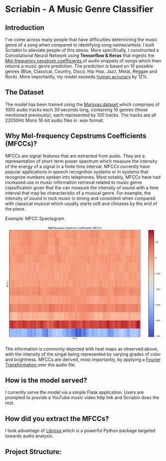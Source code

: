 # Scriabin - A Music Genre Classifier

## Introduction

I've come across many people that have difficulties determining the music genre of a song when compared to identifying song names/artists. I built Scriabin to alleviate people of this stress. More specifically, I constructed a Convolutional Neural Network using **Tensorflow & Keras** that ingests the <a href="https://en.wikipedia.org/wiki/Mel-frequency_cepstrum"> Mel-frequency cepstrum coefficients </a> of audio snippets of songs which then returns a music genre prediction. The prediction is based on 10 possible genres (Blue, Classical, Country, Disco, Hip Hop, Jazz, Metal, Reggae and Rock). More importantly, my model exceeds <a href="https://arxiv.org/abs/1802.09697"> human accuracy</a> by 12%. 

## The Dataset

The model has been trained using the <a href="http://marsyas.info/downloads/datasets.htmland"> Marsyas dataset </a> which comprises of 1000 audio tracks each 30 seconds long, containing 10 genres (those mentioned previously), each represented by 100 tracks. The tracks are all 22050Hz Mono 16-bit audio files in .wav format.

## Why Mel-frequency Cepstrums Coefficients (MFCCs)?

MFCCs are signal features that are extracted from audio. They are a representation of short-term power spectrum which measure the intensity of the energy of a signal in a finite time interval. MFCCs currently have popular applications in speech recognition systems or in systems that recognize numbers spoken into telephones. Most notably, MFCCs have had increased use in music information retrieval related to music genre classification given that the can measure the intensity of sound with a time interval that may be characteristic of a musical genre. For example, the intensity of sound in rock music is strong and consistent when compared with classical musical which usually starts soft and climaxes by the end of the piece.    

Example: MFCC Spectogram

![](mfcc_spectro.png)

The information is commonly depicted with heat maps as observed above, with the intensity of the singal being represented by varying grades of color and brightness. MFCCs are derived, most importantly, by applying a <a href="https://en.wikipedia.org/wiki/Fourier_transform"> Fourier Transformation </a> over the audio file.

## How is the model served?

I currently serve the model via a simple Flask application. Users are prompted to provide a YouTube music video http link and Scriabin does the rest. 

## How did you extract the MFCCs?

I took advantage of <a href="https://librosa.org/doc/latest/index.html"> Librosa </a> which is a powerful Python package targeted towards audio analysis.

## Project Structure:








